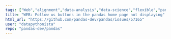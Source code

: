 ```yaml
---
tags: ["Web","alignment","data-analysis","data-science","flexible","pandas","python"]
title: "WEB: Follow us buttons in the pandas home page not displaying"
html_url: "https://github.com/pandas-dev/pandas/issues/57165"
user: "datapythonista"
repo: "pandas-dev/pandas"
---
```


